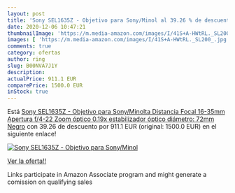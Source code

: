 ```yaml
---
layout: post
title: 'Sony SEL1635Z - Objetivo para Sony/Minol al 39.26 % de descuento'
date: 2020-12-06 10:47:21
thumbnailImage: 'https://m.media-amazon.com/images/I/41S+A-HWtRL._SL200_.jpg'
images: [ 'https://m.media-amazon.com/images/I/41S+A-HWtRL._SL200_.jpg' ]
comments: true
category: ofertas
author: ring
slug: B00NVA7J1Y
description:
actualPrice: 911.1 EUR
comparePrice: 1500.0 EUR
inStock: true
---
```


Está [Sony SEL1635Z - Objetivo para Sony/Minolta  Distancia Focal 16-35mm  Apertura f/4-22  Zoom óptico 0.19x estabilizador óptico  diámetro: 72mm  Negro](https://www.amazon.es/dp/B00NVA7J1Y/?tag=tolees-21) con 39.26 de descuento por 911.1 EUR (original: 1500.0 EUR) en el siguiente enlace!

[![Sony SEL1635Z - Objetivo para Sony/Minol](https://m.media-amazon.com/images/I/41S+A-HWtRL._SL200_.jpg)](https://www.amazon.es/dp/B00NVA7J1Y/?tag=tolees-21)

[Ver la oferta!!](https://www.amazon.es/dp/B00NVA7J1Y/?tag=tolees-21)

Links participate in Amazon Associate program and might generate a comission on qualifying sales


